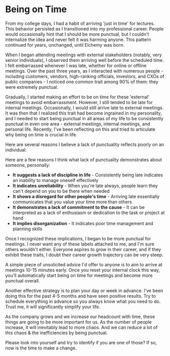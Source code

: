 # Being on Time

From my college days, I had a habit of arriving 'just in time' for lectures. This behavior persisted as I transitioned into my professional career. People would occasionally hint that I should be more punctual, but I couldn't internalize the idea and never felt it was harming anyone. This pattern continued for years, unchanged, until Elchemy was born.

When I began attending meetings with external stakeholders (notably, very senior individuals), I observed them arriving well before the scheduled time. I felt embarrassed whenever I was late, whether for online or offline meetings. Over the past three years, as I interacted with numerous people - including customers, vendors, high-ranking officials, investors, and CXOs of public companies - I noticed one common trait among 90% of them: they were extremely punctual.

Gradually, I started making an effort to be on time for these 'external' meetings to avoid embarrassment. However, I still tended to be late for internal meetings. Occasionally, I would still arrive late to external meetings. It was then that I realized this trait had become ingrained in my personality, and I needed to start being punctual in all areas of my life to be consistently punctual in even one area - external meetings, internal meetings, and personal life. Recently, I've been reflecting on this and tried to articulate why being on time is crucial in life.

Here are several reasons I believe a lack of punctuality reflects poorly on an individual:

Here are a few reasons I think what lack of punctuality demonstrates about someone, personally:
- **It suggests a lack of discipline in life** - Consistently being late indicates an inability to manage oneself effectively
- **It indicates unreliability** - When you're late always, people learn they can't depend on you to be there when needed
- **It shows a disregard for other people's time** - Arriving late essentially communicates that you value your time more than others
- **It demonstrates a lack of commitment to the cause** - It can be interpreted as a lack of enthusiasm or dedication to the task or project at hand
- **It implies disorganization** - It indicates poor time management and planning skills

Once I recognized these implications, I began to be more punctual for meetings. I never want any of these labels attached to me, and I'm sure others wouldn't either. Everyone aspires to grow in their career, and if they exhibit these traits, I doubt their career growth trajectory can be very steep.

A simple piece of unsolicited advice I'd offer to anyone is to aim to arrive at meetings 10-15 minutes early. Once you reset your internal clock this way, you'll automatically start being on time for meetings and become more punctual overall.

Another effective strategy is to plan your day or week in advance. I've been doing this for the past 4-5 months and have seen positive results. Try to schedule everything in advance so you always know what you need to do. Trust me, it will significantly simplify your life.

As the company grows and we increase our headcount with time, these things are going to be more important for us. As the number of people increase, it will inevitably lead to more chaos. And we can reduce a lot of this chaos & the inefficiencies by being punctual.

Please look into yourself and try to identify if you are one of those? If so, now is the time to make a change.

